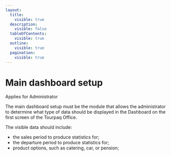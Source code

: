 ```yaml
---
layout:
  title:
    visible: true
  description:
    visible: false
  tableOfContents:
    visible: true
  outline:
    visible: true
  pagination:
    visible: true
---
```


# Main dashboard setup

Applies for Administrator

The main dashboard setup must be the module that allows the administrator to determine what type of data should be displayed in the Dashboard on the first screen of the Tourpaq Office.

The visible data should include:

* the sales period to produce statistics for;
* the departure period to produce statistics for;
* product options, such as catering, car, or pension;
